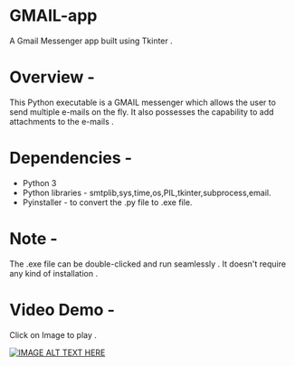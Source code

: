 # GMAIL-app
A Gmail Messenger app built using Tkinter .

# Overview -
This Python executable is a GMAIL messenger which allows the user to send multiple e-mails on the fly.
It also possesses the capability to add attachments to the e-mails .

# Dependencies -
* Python 3
* Python libraries - smtplib,sys,time,os,PIL,tkinter,subprocess,email.
* Pyinstaller - to convert the .py file to .exe file.

# Note -
The .exe file can be double-clicked and run seamlessly . It doesn't require any kind of installation .



# Video Demo -
Click on Image to play .

[![IMAGE ALT TEXT HERE](https://cloud.githubusercontent.com/assets/20648536/22865301/22fdf79a-f187-11e6-9fc4-b71a6176e1f9.JPG)](https://www.youtube.com/watch?v=QRf08EIbRDE&feature=youtu.be)
